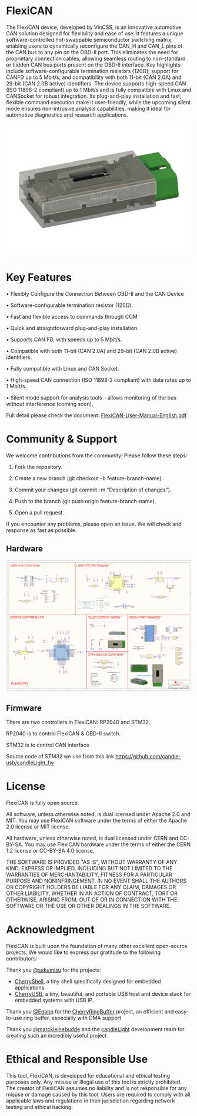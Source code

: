 # FlexiCAN
The FlexiCAN device, developed by VinCSS, is an innovative automotive CAN solution designed for flexibility and ease of use. It features a unique software-controlled hot-swappable semiconductor switching matrix, enabling users to dynamically reconfigure the CAN_H and CAN_L pins of the CAN bus to any pin on the OBD-II port. This eliminates the need for proprietary connection cables, allowing seamless routing to non-standard or hidden CAN bus ports present on the OBD-II interface. Key highlights include software-configurable termination resistors (120Ω), support for CANFD up to 5 Mbit/s, and compatibility with both 11-bit (CAN 2.0A) and 29-bit (CAN 2.0B active) identifiers. The device supports high-speed CAN (ISO 11898-2 compliant) up to 1 Mbit/s and is fully compatible with Linux and CANSocket for robust integration. Its plug-and-play installation and fast, flexible command execution make it user-friendly, while the upcoming silent mode ensures non-intrusive analysis capabilities, making it ideal for automotive diagnostics and research applications.

![FlexiCAN](https://github.com/VinCSS-Public-Projects/FlexiCAN/blob/main/2.hardware/FlexiCAN_logo.png?raw=true)

# Key Features

• Flexibly Configure the Connection Between OBD-II and the CAN Device

• Software-configurable termination resistor (120Ω).

• Fast and flexible access to commands through COM

• Quick and straightforward plug-and-play installation.

• Supports CAN FD, with speeds up to 5 Mbit/s.

• Compatible with both 11-bit (CAN 2.0A) and 29-bit (CAN 2.0B active) identifiers.

• Fully compatible with Linux and CAN Socket.

• High-speed CAN connection (ISO 11898-2 compliant) with data rates up to 1 Mbit/s.

• Silent mode support for analysis tools – allows monitoring of the bus without interference (coming soon).

Full detail please check the document: [FlexiCAN-User-Manual-English.pdf](4.docs/FlexiCAN-User-Manual-English.pdf)
# Community & Support

We welcome contributions from the community! Please follow these steps:

1. Fork the repository.

2. Create a new branch (git checkout -b feature-branch-name).

3. Commit your changes (git commit -m "Description of changes").

4. Push to the branch (git push origin feature-branch-name).

5. Open a pull request.

If you encounter any problems, please open an issue. We will check and response as fast as possible.

## Hardware

![Schema](https://github.com/VinCSS-Public-Projects/FlexiCAN/blob/main/2.hardware/Schema.png?raw=true)

## Firmware

There are two controllers in FlexiCAN: RP2040 and STM32.

RP2040 is to control FlexiCAN & OBD-II switch.

STM32 is to control CAN interface

Source code of STM32 we use from this link https://github.com/candle-usb/candleLight_fw


# License 

FlexiCAN is fully open source.

All software, unless otherwise noted, is dual licensed under Apache 2.0 and MIT. You may use FlexiCAN software under the terms of either the Apache 2.0 license or MIT license.

All hardware, unless otherwise noted, is dual licensed under CERN and CC-BY-SA. You may use FlexiCAN hardware under the terms of either the CERN 1.2 license or CC-BY-SA 4.0 license.

THE SOFTWARE IS PROVIDED "AS IS", WITHOUT WARRANTY OF ANY KIND, EXPRESS OR IMPLIED, INCLUDING BUT NOT LIMITED TO THE WARRANTIES OF MERCHANTABILITY, FITNESS FOR A PARTICULAR PURPOSE AND NONINFRINGEMENT. IN NO EVENT SHALL THE AUTHORS OR COPYRIGHT HOLDERS BE LIABLE FOR ANY CLAIM, DAMAGES OR OTHER LIABILITY, WHETHER IN AN ACTION OF CONTRACT, TORT OR OTHERWISE, ARISING FROM, OUT OF OR IN CONNECTION WITH THE SOFTWARE OR THE USE OR OTHER DEALINGS IN THE SOFTWARE.

# Acknowledgment

FlexiCAN is built upon the foundation of many other excellent open-source projects. We would like to express our gratitude to the following contributors:

Thank you [@sakumisu](https://github.com/sakumisu) for the projects:
- [CherryShell](https://github.com/cherry-embedded/CherrySH), a tiny shell specifically designed for embedded applications.
- [CherryUSB](https://github.com/cherry-embedded/CherryUSB), a tiny, beautiful, and portable USB host and device stack for embedded systems with USB IP.

Thank you [@Egahp](https://github.com/Egahp) for the [CherryRingBuffer](https://github.com/cherry-embedded/CherryRB) project, an efficient and easy-to-use ring buffer, especially with DMA support

Thank you [@marckleinebudde](https://github.com/marckleinebudde) and the [candleLight](https://github.com/candle-usb/candleLight_fw) development team for creating such an incredibly useful project



# Ethical and Responsible Use

This tool, FlexiCAN, is developed for educational and ethical testing purposes only.  Any misuse or illegal use of this tool is strictly prohibited. The creator of FlexiCAN  assumes no liability and is not responsible for any misuse or damage caused by this tool. 
Users are required to comply with all applicable laws and regulations in their jurisdiction regarding network testing and ethical hacking.

